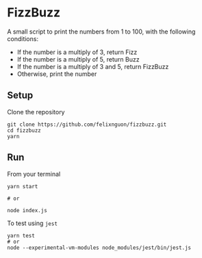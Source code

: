 # FizzBuzz

A small script to print the numbers from 1 to 100, with the following conditions:

- If the number is a multiply of 3, return Fizz
- If the number is a multiply of 5, return Buzz
- If the number is a multiply of 3 and 5, return FizzBuzz
- Otherwise, print the number

## Setup
Clone the repository
```
git clone https://github.com/felixnguon/fizzbuzz.git
cd fizzbuzz
yarn
```

## Run
From your terminal
```
yarn start

# or

node index.js
```

To test using `jest`
```
yarn test
# or
node --experimental-vm-modules node_modules/jest/bin/jest.js
```